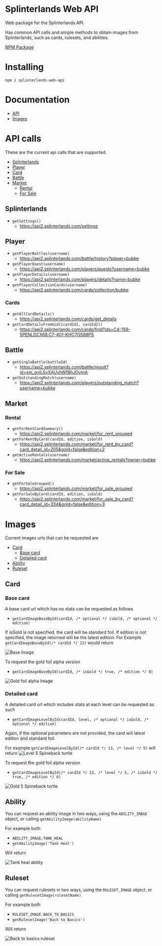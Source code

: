 # Splinterlands Web API

Web package for the Splinterlands API.

Has common API calls and simple methods to obtain images from Splinterlands, such as cards, rulesets, and abilities.

[NPM Package](https://www.npmjs.com/package/splinterlands-web-api)

# Installing

`npm i splinterlands-web-api`

# Documentation

- [API](#api-calls)
- [Images](#images)

# API calls

These are the current api calls that are supported.

- [Splinterlands](#splinterlands)
- [Player](#player)
- [Card](#card)
- [Battle](#battle)
- [Market](#market)
  - [Rental](#rental)
  - [For Sale](#for-sale)

## Splinterlands

- `getSettings()`
  - https://api2.splinterlands.com/settings

## Player

- `getPlayerBattles(username)`
  - https://api2.splinterlands.com/battle/history?player=bubke
- `getPlayerQuest(username)`
  - https://api2.splinterlands.com/players/quests?username=bubke
- `getPlayerDetails(username)`
  - https://api2.splinterlands.com/players/details?name=bubke
- `getPlayerCollectionCards(username)`
  - https://api2.splinterlands.com/cards/collection/bubke

### Cards

- `getAllCardDetails()`
  - https://api2.splinterlands.com/cards/get_details
- `getCardDetailsFromUid([cardId1, cardId2])`
  - https://api2.splinterlands.com/cards/find?ids=C4-159-5PENLDCX68,C7-401-KHC7OS88PS

## Battle

- `getSingleBattle(battleId)`
  - https://api2.splinterlands.com/battle/result?id=sm_gyjLSvXAUyhWfBhJOymA
- `getOutstandingMatch(username)`
  - https://api2.splinterlands.com/players/outstanding_match?username=bubke

## Market

### Rental

- `getForRentCardSummary()`
  - https://api2.splinterlands.com/market/for_rent_grouped
- `getForRentByCard(cardId, edition, isGold)`
  - https://api2.splinterlands.com/market/for_rent_by_card?card_detail_id=205&gold=false&edition=2
- `getActiveRentals(username)`
  - https://api2.splinterlands.com/market/active_rentals?owner=bubke

### For Sale

- `getForSaleGrouped()`
  - https://api2.splinterlands.com/market/for_sale_grouped
- `getForSaleByCard(cardId, edition, isGold)`
  - https://api2.splinterlands.com/market/for_sale_by_card?card_detail_id=334&gold=false&edition=3

# Images

Current images urls that can be requested are

- [Card](#card)
  - [Base card](#base-card)
  - [Detailed card](#detailed-card)
- [Ability](#ability)
- [Ruleset](#ruleset)

## Card

### Base card

A base card url which has no stats can be requested as follows

- `getCardImageBaseById(cardId, /* optional */ isGold, /* optional */ edition)`

If isGold is not specified, the card will be standard foil. If edition is not specified, the image returned will be the latest edition. For Example `getCardImageBaseById(/* cardId */ 13)` would return

![Base Image](https://d36mxiodymuqjm.cloudfront.net/cards_beta/Spineback%20Turtle.png)

To request the gold foil alpha version

- `getCardImageBaseById(cardId, /* isGold */ true, /* edition */ 0)`

![Gold foil alpha Image](https://d36mxiodymuqjm.cloudfront.net/cards_v2.2/Spineback%20Turtle_gold.png)

### Detailed card

A detailed card url which includes stats at each level can be requested as such

- `getCardImageLevelById(cardId, level, /* optional */ isGold, /* optional */ edition)`

Again, if the optional parameters are not provided, the card will latest edition and standard foil.

For example `getCardImageLevelById(/* cardId */ 13, /* level */ 5)` will return
![Level 5 Spineback turtle](https://d36mxiodymuqjm.cloudfront.net/cards_by_level/beta/Spineback%20Turtle_lv5.png)

To request the gold foil alpha version

- `getCardImageLevelById(/* cardId */ 13, /* level */ 5, /* isGold */ true, /* edition */ 0)`

![Gold 5 Spineback turtle](https://d36mxiodymuqjm.cloudfront.net/cards_by_level/alpha/Spineback%20Turtle_lv5_gold.png)

## Ability

You can request an ability image in two ways, using the `ABILITY_IMAGE` object, or calling `getAbilityImage(abilityName)`

For example both

- `ABILITY_IMAGE.TANK_HEAL`
- `getAbilityImage('Tank Heal')`

Will return

![Tank heal ability](https://d36mxiodymuqjm.cloudfront.net/website/abilities/ability_tank-heal.png)

## Ruleset

You can request rulesets in two ways, using the `RULESET_IMAGE` object, or calling `getRulesetImage(rulesetName)`

For example both

- `RULESET_IMAGE.BACK_TO_BASICS`
- `getRulesetImage('Back to Basics')`

Will return

![Back to basics ruleset](https://d36mxiodymuqjm.cloudfront.net/website/icons/rulesets/new/img_combat-rule_back-to-basics_150.png)
